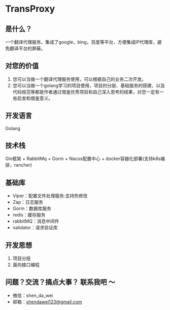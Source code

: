 # TransProxy

## 是什么？ 
一个翻译代理服务，集成了google，bing，百度等平台，方便集成IP代理库，避免翻译平台的屏蔽。

## 对您的价值
1. 您可以当做一个翻译代理服务使用，可以根据自己的业务二次开发。
2. 您可以当做一个golang学习的项目使用，项目的分层、基础服务的搭建、以及代码规范等都是作者通过借鉴优秀项目和自己深入思考的结果，对您一定有一些启发和借鉴意义。

## 开发语言
Golang

## 技术栈
Gin框架 + RabbitMq + Gorm + Nacos配置中心 + docker容器化部署(支持k8s编排，rancher)

## 基础库
* Viper：配置文件处理服务:支持热修改
* Zap：日志服务
* Gorm：数据库服务
* redis：缓存服务
* rabbitMQ：消息中间件
* validator：请求验证库

## 开发思想
1. 项目分层
2. 面向接口编程

## 问题？交流？搞点大事？ 联系我吧 ～
* 微信：shen_da_wei
* 邮箱：shendawei123@gmail.com
